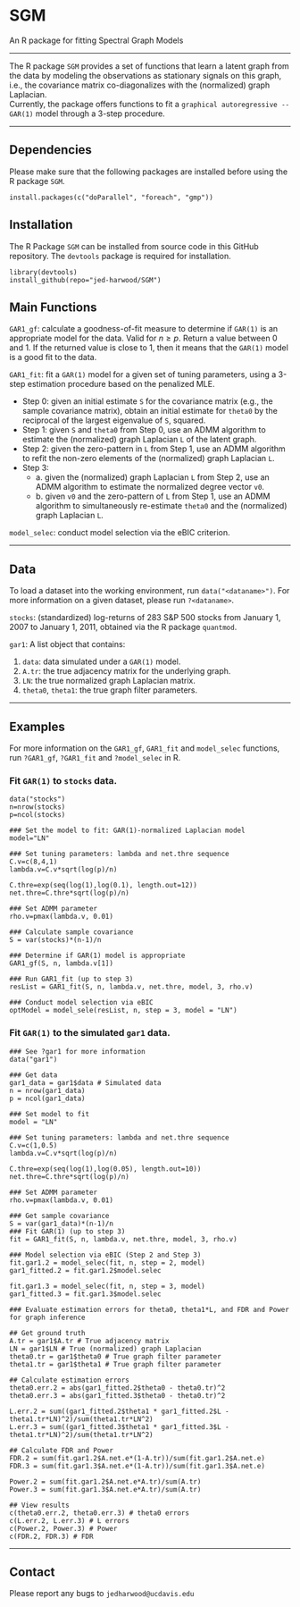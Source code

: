# SGM
An R package for fitting Spectral Graph Models

*** 
The R package `SGM` provides a set of functions that learn a latent graph from the data by modeling the observations as stationary signals on this graph, i.e., the covariance matrix co-diagonalizes with the (normalized) graph Laplacian.  
Currently, the package offers functions to fit a `graphical autoregressive -- GAR(1)` model through a 3-step procedure.

*** 

## Dependencies 
Please make sure that the following packages are installed before using the R package `SGM`. 

```
install.packages(c("doParallel", "foreach", "gmp"))
```

## Installation
The R Package `SGM` can be installed from source code in this GitHub repository.  The `devtools` package is required for installation.  
```
library(devtools)
install_github(repo="jed-harwood/SGM")
```

## Main Functions

`GAR1_gf`: calculate a goodness-of-fit measure to determine if `GAR(1)` is an appropriate model for the data. Valid for $n \geq p$.  Return a value between $0$ and $1$. If the returned value is close to $1$, then it means that the `GAR(1)` model is a good fit to the data.

`GAR1_fit`: fit a `GAR(1)` model for a given set of tuning parameters, using a 3-step estimation procedure based on the penalized MLE.  
* Step 0: given an initial estimate `S` for the covariance matrix (e.g., the sample covariance matrix), obtain an initial estimate for `theta0` by the reciprocal of the largest eigenvalue of `S`, squared.
* Step 1: given `S`  and `theta0` from Step 0, use an ADMM algorithm to estimate the (normalized) graph Laplacian `L` of the latent graph.  
* Step 2: given the zero-pattern in `L` from Step 1, use an ADMM algorithm to refit the non-zero elements of the (normalized) graph Laplacian `L`.
* Step 3:
    * a. given the (normalized) graph Laplacian `L` from Step 2, use an ADMM algorithm to estimate the normalized degree vector `v0`.
    * b. given `v0` and the zero-pattern of `L` from Step 1, use an ADMM algorithm to simultaneously re-estimate `theta0` and the (normalized) graph Laplacian `L`.

`model_selec`: conduct model selection via the eBIC criterion.

***

## Data
To load a dataset into the working environment, run `data("<dataname>")`.  For more information on a given dataset, please run `?<dataname>`.  

`stocks`: (standardized) log-returns of $283$ S&P 500 stocks from January 1, 2007 to January 1, 2011, obtained via the R package `quantmod`. 

`gar1`:  A list object that contains:
1. `data`: data simulated under a `GAR(1)` model.
2. `A.tr`: the true adjacency matrix for the underlying graph.
3. `LN`: the true normalized graph Laplacian matrix.
4. `theta0`, `theta1`: the true graph filter parameters.  

*** 

## Examples

For more information on the `GAR1_gf`, `GAR1_fit` and `model_selec` functions, run `?GAR1_gf`, `?GAR1_fit` and `?model_selec` in R.  

### Fit `GAR(1)` to `stocks` data.
```
data("stocks")
n=nrow(stocks)
p=ncol(stocks)

### Set the model to fit: GAR(1)-normalized Laplacian model
model="LN" 

### Set tuning parameters: lambda and net.thre sequence
C.v=c(8,4,1)
lambda.v=C.v*sqrt(log(p)/n)

C.thre=exp(seq(log(1),log(0.1), length.out=12))
net.thre=C.thre*sqrt(log(p)/n)

### Set ADMM parameter
rho.v=pmax(lambda.v, 0.01)

### Calculate sample covariance
S = var(stocks)*(n-1)/n

### Determine if GAR(1) model is appropriate
GAR1_gf(S, n, lambda.v[1])

### Run GAR1_fit (up to step 3)
resList = GAR1_fit(S, n, lambda.v, net.thre, model, 3, rho.v)

### Conduct model selection via eBIC
optModel = model_sele(resList, n, step = 3, model = "LN")
```


### Fit `GAR(1)` to the simulated `gar1` data. 
```
### See ?gar1 for more information
data("gar1")

### Get data 
gar1_data = gar1$data # Simulated data
n = nrow(gar1_data)
p = ncol(gar1_data)

### Set model to fit
model = "LN"

### Set tuning parameters: lambda and net.thre sequence
C.v=c(1,0.5)  
lambda.v=C.v*sqrt(log(p)/n)

C.thre=exp(seq(log(1),log(0.05), length.out=10))
net.thre=C.thre*sqrt(log(p)/n)

### Set ADMM parameter 
rho.v=pmax(lambda.v, 0.01)

### Get sample covariance 
S = var(gar1_data)*(n-1)/n
### Fit GAR(1) (up to step 3)
fit = GAR1_fit(S, n, lambda.v, net.thre, model, 3, rho.v)

### Model selection via eBIC (Step 2 and Step 3)
fit.gar1.2 = model_selec(fit, n, step = 2, model)
gar1_fitted.2 = fit.gar1.2$model.selec

fit.gar1.3 = model_selec(fit, n, step = 3, model)
gar1_fitted.3 = fit.gar1.3$model.selec

### Evaluate estimation errors for theta0, theta1*L, and FDR and Power for graph inference 

## Get ground truth
A.tr = gar1$A.tr # True adjacency matrix
LN = gar1$LN # True (normalized) graph Laplacian
theta0.tr = gar1$theta0 # True graph filter parameter
theta1.tr = gar1$theta1 # True graph filter parameter

## Calculate estimation errors
theta0.err.2 = abs(gar1_fitted.2$theta0 - theta0.tr)^2
theta0.err.3 = abs(gar1_fitted.3$theta0 - theta0.tr)^2

L.err.2 = sum((gar1_fitted.2$theta1 * gar1_fitted.2$L - theta1.tr*LN)^2)/sum(theta1.tr*LN^2)
L.err.3 = sum((gar1_fitted.3$theta1 * gar1_fitted.3$L - theta1.tr*LN)^2)/sum(theta1.tr*LN^2)

## Calculate FDR and Power 
FDR.2 = sum(fit.gar1.2$A.net.e*(1-A.tr))/sum(fit.gar1.2$A.net.e)
FDR.3 = sum(fit.gar1.3$A.net.e*(1-A.tr))/sum(fit.gar1.3$A.net.e)

Power.2 = sum(fit.gar1.2$A.net.e*A.tr)/sum(A.tr)
Power.3 = sum(fit.gar1.3$A.net.e*A.tr)/sum(A.tr)

## View results 
c(theta0.err.2, theta0.err.3) # theta0 errors
c(L.err.2, L.err.3) # L errors
c(Power.2, Power.3) # Power
c(FDR.2, FDR.3) # FDR 
```

***

## Contact
Please report any bugs to `jedharwood@ucdavis.edu`
